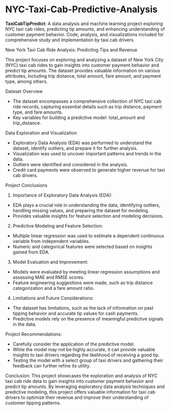 # NYC-Taxi-Cab-Predictive-Analysis
**TaxiCabTipPredict**: A data analysis and machine learning project exploring NYC taxi cab rides, predicting tip amounts, and enhancing understanding of customer payment behavior. Code, analysis, and visualizations included for comprehensive study and implementation by taxi cab drivers

New York Taxi Cab Ride Analysis: Predicting Tips and Revenue

This project focuses on exploring and analyzing a dataset of New York City (NYC) taxi cab rides to gain insights into customer payment behavior and predict tip amounts. The dataset provides valuable information on various attributes, including trip distance, total amount, fare amount, and payment type, among others.

Dataset Overview
- The dataset encompasses a comprehensive collection of NYC taxi cab ride records, capturing essential details such as trip distance, payment type, and fare amounts.
- Key variables for building a predictive model: total_amount and trip_distance.

Data Exploration and Visualization
- Exploratory Data Analysis (EDA) was performed to understand the dataset, identify outliers, and prepare it for further analysis.
- Visualization was used to uncover important patterns and trends in the data.
- Outliers were identified and considered in the analysis.
- Credit card payments were observed to generate higher revenue for taxi cab drivers.

Project Conclusions
1. Importance of Exploratory Data Analysis (EDA):
- EDA plays a crucial role in understanding the data, identifying outliers, handling missing values, and preparing the dataset for modeling.
- Provides valuable insights for feature selection and modeling decisions.

2. Predictive Modeling and Feature Selection:
- Multiple linear regression was used to estimate a dependent continuous variable from independent variables.
- Numeric and categorical features were selected based on insights gained from EDA.

3. Model Evaluation and Improvement:

- Models were evaluated by meeting linear regression assumptions and assessing MAE and RMSE scores.
- Feature engineering suggestions were made, such as trip distance categorization and a fare amount ratio.

4. Limitations and Future Considerations:

- The dataset has limitations, such as the lack of information on past tipping behavior and accurate tip values for cash payments.
- Predictive models rely on the presence of meaningful predictive signals in the data.

Project Recommendations:
- Carefully consider the application of the predictive model.
- While the model may not be highly accurate, it can provide valuable insights to taxi drivers regarding the likelihood of receiving a good tip.
- Testing the model with a select group of taxi drivers and gathering their feedback can further refine its utility.

Conclusion:
This project showcases the exploration and analysis of NYC taxi cab ride data to gain insights into customer payment behavior and predict tip amounts. By leveraging exploratory data analysis techniques and predictive modeling, this project offers valuable information for taxi cab drivers to optimize their revenue and improve their understanding of customer tipping patterns.

